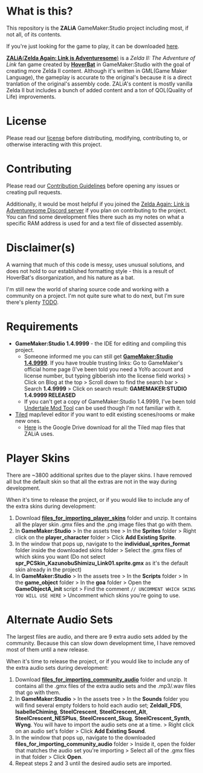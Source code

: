 # What is this?
This repository is the **ZALiA** GameMaker:Studio project including most, if not all, of its contents. 

If you're just looking for the game to play, it can be downloaded [here](https://hoverbat.itch.io/ziiaol).

[**ZALiA**(**Zelda Again: Link is Adventuresome**)](https://youtu.be/BeVDs5hIxFg?t=705) is a *Zelda II: The Adventure of Link* fan game created by [**HoverBat**](https://github.com/HoverBat1) in GameMaker:Studio with the goal of creating more Zelda II content. Although it's written in GML(Game Maker Language), the gameplay is accurate to the original's because it is a direct tranlation of the original's assembly code. ZALiA's content is mostly vanilla Zelda II but includes a bunch of added content and a ton of QOL(Quality of Life) improvements.

# License
Please read our [license](LICENSE) before distributing, modifying, contributing to, or otherwise interacting with this project.


# Contributing
Please read our [Contribution Guidelines](CONTRIBUTING.md) before opening any issues or creating pull requests.

Additionally, it would be most helpful if you joined the [Zelda Again: Link is Adventuresome Discord server](https://discord.gg/Z4H2RhwP4p) if you plan on contributing to the project. You can find some development files there such as my notes on what a specific RAM address is used for and a text file of dissected assembly.


# Disclaimer(s)
A warning that much of this code is messy, uses unusual solutions, and does not hold to our established formatting style - this is a result of HoverBat's disorganization, and his nature as a bat.

I'm still new the world of sharing source code and working with a community on a project. I'm not quite sure what to do next, but I'm sure there's plenty [TODO](https://github.com/search?q=repo%3AZA-LiA%2FZALiA%20todo&type=code).


# Requirements
* **GameMaker:Studio 1.4.9999** - the IDE for editing and compiling this project.
  * Someone informed me you can still get [**GameMaker:Studio 1.4.9999**](http://store.yoyogames.com/downloads/gm-studio/release-notes-studio.html). If you have trouble trusting links: Go to GameMaker's official home page (I've been told you need a YoYo account and license number, but typing gibberish into the license field works) > Click on Blog at the top > Scroll down to find the search bar > Search **1.4.9999** > Click on search result: **GAMEMAKER:STUDIO 1.4.9999 RELEASED**
  * If you can't get a copy of GameMaker:Studio 1.4.9999, I've been told [Undertale Mod Tool](https://github.com/UnderminersTeam/UndertaleModTool) can be used though I'm not familiar with it.
* [Tiled](https://www.mapeditor.org/) map/level editor if you want to edit existing scenes/rooms or make new ones.
  * [Here](https://drive.google.com/file/d/1vthpwqrevOv4Knwm8MUU3a_RwxK9-oRz/view?usp=sharing) is the Google Drive download for all the Tiled map files that ZALiA uses.

# Player Skins
There are ~3800 additional sprites due to the player skins. I have removed all but the default skin so that all the extras are not in the way during development.

When it's time to release the project, or if you would like to include any of the extra skins during development:
1. Download [**files_for_importing_player_skins**](https://drive.google.com/file/d/1iTxXRHVHmWGa6273Xj8kRYtvufvU4l8Q/view?usp=sharing) folder and unzip. It contains all the player skin .gmx files and the .png image files that go with them.
2. In **GameMaker:Studio** > In the assets tree > In the **Sprites** folder > Right click on the **player_character** folder > Click **Add Existing Sprite**.
3. In the window that pops up, navigate to the **individual_sprites_format** folder inside the downloaded skins folder > Select the .gmx files of which skins you want (Do not select **spr_PCSkin_KazunobuShimizu_Link01.sprite.gmx** as it's the default skin already in the project)
4. In **GameMaker:Studio** > In the assets tree > In the **Scripts** folder > In the **game_object** folder > In the **goa** folder > Open the **GameObjectA_init** script > Find the comment `// UNCOMMENT WHICH SKINS YOU WILL USE HERE` > Uncomment which skins you're going to use.

# Alternate Audio Sets
The largest files are audio, and there are 9 extra audio sets added by the community. Because this can slow down development time, I have removed most of them until a new release.

When it's time to release the project, or if you would like to include any of the extra audio sets during development:
1. Download [**files_for_importing_community_audio**](https://drive.google.com/file/d/1AZmX07ezTJl5BPfcL2bHYheAR5X0dsNW/view?usp=sharing) folder and unzip. It contains all the .gmx files of the extra audio sets and the .mp3/.wav files that go with them.
2. In **GameMaker:Studio** > In the assets tree > In the **Sounds** folder you will find several empty folders to hold each audio set; **ZeldaII_FDS**, **IsabelleChiming**, **SteelCrescent**, **SteelCrescent_Alt**, **SteelCrescent_NESPlus**, **SteelCrescent_Skug**, **SteelCrescent_Synth**, **Wyng**. You will have to import the audio sets one at a time. > Right click on an audio set's folder > Click **Add Existing Sound**.
3. In the window that pops up, navigate to the downloaded **files_for_importing_community_audio** folder > Inside it, open the folder that matches the audio set you're importing > Select all of the .gmx files in that folder > Click **Open**.
4. Repeat steps 2 and 3 until the desired audio sets are imported.
